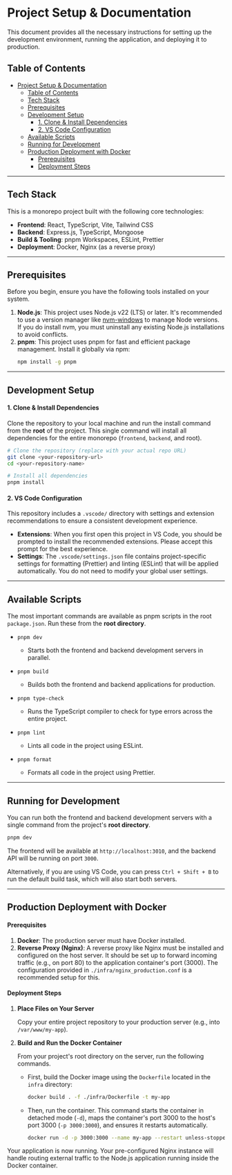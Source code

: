# Project Setup & Documentation

This document provides all the necessary instructions for setting up the development environment, running the application, and deploying it to production.

## Table of Contents

- [Project Setup \& Documentation](#project-setup--documentation)
  - [Table of Contents](#table-of-contents)
  - [Tech Stack](#tech-stack)
  - [Prerequisites](#prerequisites)
  - [Development Setup](#development-setup)
      - [1. Clone \& Install Dependencies](#1-clone--install-dependencies)
      - [2. VS Code Configuration](#2-vs-code-configuration)
  - [Available Scripts](#available-scripts)
  - [Running for Development](#running-for-development)
  - [Production Deployment with Docker](#production-deployment-with-docker)
      - [Prerequisites](#prerequisites-1)
      - [Deployment Steps](#deployment-steps)

***

## Tech Stack

This is a monorepo project built with the following core technologies:

- **Frontend**: React, TypeScript, Vite, Tailwind CSS
- **Backend**: Express.js, TypeScript, Mongoose
- **Build & Tooling**: pnpm Workspaces, ESLint, Prettier
- **Deployment**: Docker, Nginx (as a reverse proxy)

***

## Prerequisites

Before you begin, ensure you have the following tools installed on your system.

1.  **Node.js**: This project uses Node.js v22 (LTS) or later. It's recommended to use a version manager like [nvm-windows](https://github.com/coreybutler/nvm-windows) to manage Node versions. If you do install nvm, you must uninstall any existing Node.js installations to avoid conflicts.
2.  **pnpm**: This project uses pnpm for fast and efficient package management. Install it globally via npm:
    ```bash
    npm install -g pnpm
    ```

***

## Development Setup

#### 1. Clone & Install Dependencies

Clone the repository to your local machine and run the install command from the **root** of the project. This single command will install all dependencies for the entire monorepo (`frontend`, `backend`, and root).

```bash
# Clone the repository (replace with your actual repo URL)
git clone <your-repository-url>
cd <your-repository-name>

# Install all dependencies
pnpm install
```

#### 2. VS Code Configuration

This repository includes a `.vscode/` directory with settings and extension recommendations to ensure a consistent development experience.

- **Extensions**: When you first open this project in VS Code, you should be prompted to install the recommended extensions. Please accept this prompt for the best experience.
- **Settings**: The `.vscode/settings.json` file contains project-specific settings for formatting (Prettier) and linting (ESLint) that will be applied automatically. You do not need to modify your global user settings.

***

## Available Scripts

The most important commands are available as pnpm scripts in the root `package.json`. Run these from the **root directory**.

- `pnpm dev`
  - Starts both the frontend and backend development servers in parallel.

- `pnpm build`
  - Builds both the frontend and backend applications for production.

- `pnpm type-check`
  - Runs the TypeScript compiler to check for type errors across the entire project.

- `pnpm lint`
  - Lints all code in the project using ESLint.

- `pnpm format`
  - Formats all code in the project using Prettier.

***

## Running for Development

You can run both the frontend and backend development servers with a single command from the project's **root directory**.

```bash
pnpm dev
```

The frontend will be available at `http://localhost:3010`, and the backend API will be running on port `3000`.

Alternatively, if you are using VS Code, you can press `Ctrl + Shift + B` to run the default build task, which will also start both servers.

***

## Production Deployment with Docker

#### Prerequisites

1.  **Docker**: The production server must have Docker installed.
2.  **Reverse Proxy (Nginx)**: A reverse proxy like Nginx must be installed and configured on the host server. It should be set up to forward incoming traffic (e.g., on port 80) to the application container's port (3000). The configuration provided in `./infra/nginx_production.conf` is a recommended setup for this.

#### Deployment Steps

1.  **Place Files on Your Server**

    Copy your entire project repository to your production server (e.g., into `/var/www/my-app`).

2.  **Build and Run the Docker Container**

    From your project's root directory on the server, run the following commands.

    - First, build the Docker image using the `Dockerfile` located in the `infra` directory:
      ```bash
      docker build . -f ./infra/Dockerfile -t my-app
      ```

    - Then, run the container. This command starts the container in detached mode (`-d`), maps the container's port 3000 to the host's port 3000 (`-p 3000:3000`), and ensures it restarts automatically.
      ```bash
      docker run -d -p 3000:3000 --name my-app --restart unless-stopped my-app
      ```

Your application is now running. Your pre-configured Nginx instance will handle routing external traffic to the Node.js application running inside the Docker container.